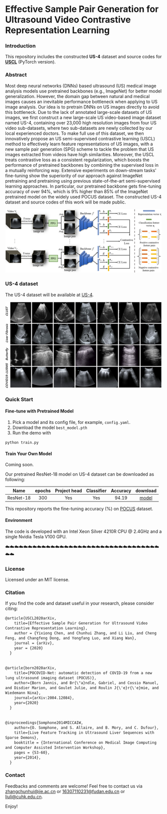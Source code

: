 # Effective Sample Pair Generation for Ultrasound Video Contrastive Representation Learning 

### Introduction

This repository includes the constructed **US-4** dataset and source codes for [**USCL**](https://arxiv.org/) (PyTorch version).

### Abstract
Most deep neural networks (DNNs) based ultrasound (US) medical image analysis models use pretrained backbones (e.g., ImageNet) for better model generalization. However, the domain gap between natural and medical images causes an inevitable performance bottleneck when applying to US image analysis. Our idea is to pretrain DNNs on US images directly to avoid this bottleneck. Due to the lack of annotated large-scale datasets of US images, we first construct a new large-scale US video-based image dataset named US-4, containing over 23,000 high resolution images from four US video sub-datasets, where two sub-datasets are newly collected by our local experienced doctors. To make full use of this dataset, we then innovatively propose an US semi-supervised contrastive learning (USCL) method to effectively learn feature representations of US images, with a new sample pair generation (SPG) scheme to tackle the problem that US images extracted from videos have high similarities. Moreover, the USCL treats contrastive loss as a consistent regularization, which boosts the performance of pretrained backbones by combining the supervised loss in a mutually reinforcing way. Extensive experiments on down-stream tasks' fine-tuning show the superiority of our approach against ImageNet pretraining and pretraining using previous state-of-the-art semi-supervised learning approaches. In particular, our pretrained backbone gets fine-tuning accuracy of over 94%, which is 9% higher than 85% of the ImageNet pretrained model on the widely used POCUS dataset. The constructed US-4 dataset and source codes of this work will be made public.

![image](https://github.com/983632847/USCL/blob/main/framework.png)


### US-4 dataset
The US-4 dataset will be available at [US-4](https://github.com/983632847/USCL).

![image](https://github.com/983632847/USCL/blob/main/Examples_US4.png)


### Quick Start

#### Fine-tune with Pretrained Model

1. Pick a model and its config file, for example, `config.yaml`.
2. Download the model `best_model.pth`
3. Run the demo with
```
python train.py
```


#### Train Your Own Model
Coming soon.


Our pretrained ResNet-18 model on US-4 dataset can be downloaded as following:

Name | epochs | Project head | Classifier | Accuracy | download
---  |:---------:|:---------:|:---------:|:---------:|:---:
ResNet-18 | 300 | Yes | Yes | 94.19 | [model](https://drive.google.com/file/d/1ODH2oeZxZdblmEW725AuZYA51AT9QJH2/view?usp=sharing)


This repository reports the fine-tuning accuracy (%) on [POCUS](https://arxiv.org/abs/2004.12084) dataset.


#### Environment
The code is developed with an Intel Xeon Silver 4210R CPU @ 2.4GHz and a single Nvidia Tesla V100 GPU.

:cloud::cloud::cloud::cloud::cloud::cloud::cloud::cloud::cloud::cloud::cloud::cloud::cloud::cloud::cloud::cloud::cloud::cloud::cloud::cloud::cloud::cloud::cloud::cloud::cloud::cloud::cloud::cloud::cloud::cloud::cloud::cloud::cloud::cloud::cloud::cloud:

### License

Licensed under an MIT license.

### Citation

If you find the code and dataset useful in your research, please consider citing:

    @article{USCL2020arXiv,
        title={Effective Sample Pair Generation for Ultrasound Video Contrastive Representation Learning},
        author = {Yixiong Chen, and Chunhui Zhang, and Li Liu, and Cheng Feng, and Changfeng Dong, and Yongfang Luo, and Xiang Wan},
        journal = {arXiv},
        year = {2020}
      }


    @article{born2020arXiv,
        title={POCOVID-Net: automatic detection of COVID-19 from a new lung ultrasound imaging dataset (POCUS)},
        author={Born Jannis, and Br{\"a}ndle, Gabriel, and Cossio Manuel, and Disdier Marion, and Goulet Julie, and Roulin J{\'e}r{\'e}mie, and Wiedemann Nina},
        journal={arXiv:2004.12084},
        year={2020}
      }


    @inproceedings{Somphone2014MICCAIW,
        author={O. Somphone, and S. Allaire, and B. Mory, and C. Dufour},
        title={Live Feature Tracking in Ultrasound Liver Sequences with Sparse Demons},
        booktitle = {International Conference on Medical Image Computing and Computer Assisted Intervention Workshop},
        pages = {53-60}, 
        year={2014},
      }


### Contact
Feedbacks and comments are welcome! Feel free to contact us via [zhangchunhui@iie.ac.cn](zhangchunhui@iie.ac.cn) or [16307110231@fudan.edu.cn](mailto:16307110231@fudan.edu.cn) or [liuli@cuhk.edu.cn](mailto:liuli@cuhk.edu.cn).

Enjoy!
